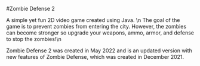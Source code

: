 #Zombie Defense 2

A simple yet fun 2D video game created using Java. \n
The goal of the game is to prevent zombies from entering the city. However, the zombies can become stronger so upgrade your weapons, ammo, armor, and defense to stop the zombies!\n

Zombie Defense 2 was created in May 2022 and is an updated version with new features of Zombie Defense, which was created in December 2021.
